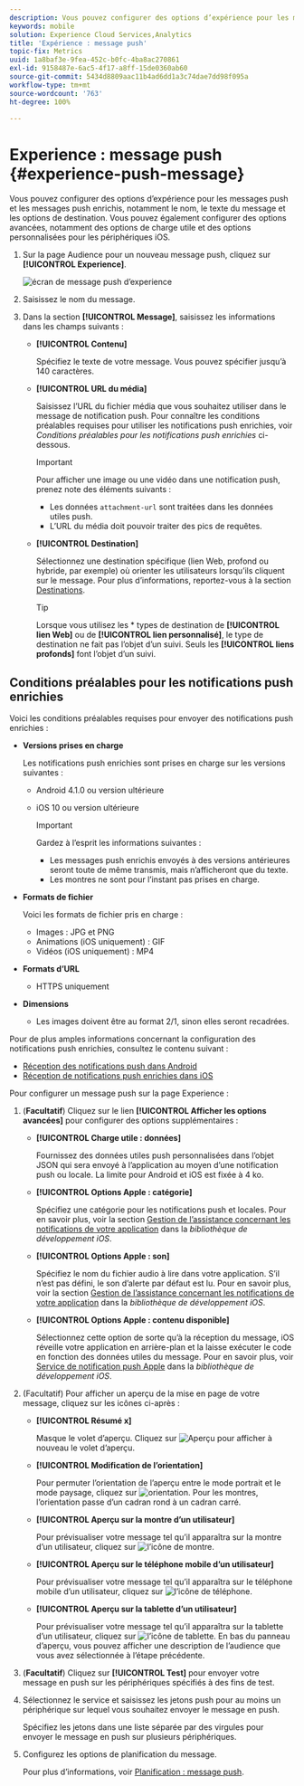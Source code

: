 ```yaml
---
description: Vous pouvez configurer des options d’expérience pour les messages push et les messages push enrichis, notamment le nom, le texte du message et les options de destination. Vous pouvez également configurer des options avancées, notamment des options de charge utile et des options personnalisées pour les périphériques iOS.
keywords: mobile
solution: Experience Cloud Services,Analytics
title: 'Expérience : message push'
topic-fix: Metrics
uuid: 1a8baf3e-9fea-452c-b0fc-4ba8ac270861
exl-id: 9158487e-6ac5-4f17-a8ff-15de0360ab60
source-git-commit: 5434d8809aac11b4ad6dd1a3c74dae7dd98f095a
workflow-type: tm+mt
source-wordcount: '763'
ht-degree: 100%

---
```


# Experience : message push {#experience-push-message}

Vous pouvez configurer des options d’expérience pour les messages push et les messages push enrichis, notamment le nom, le texte du message et les options de destination. Vous pouvez également configurer des options avancées, notamment des options de charge utile et des options personnalisées pour les périphériques iOS.

1. Sur la page Audience pour un nouveau message push, cliquez sur **[!UICONTROL Experience]**.

   ![écran de message push d’experience](assets/experience-push-message.png)

1. Saisissez le nom du message.
1. Dans la section **[!UICONTROL Message]**, saisissez les informations dans les champs suivants :

   * **[!UICONTROL Contenu]**

      Spécifiez le texte de votre message. Vous pouvez spécifier jusqu’à 140 caractères.

   * **[!UICONTROL URL du média]**

      Saisissez l’URL du fichier média que vous souhaitez utiliser dans le message de notification push. Pour connaître les conditions préalables requises pour utiliser les notifications push enrichies, voir *Conditions préalables pour les notifications push enrichies* ci-dessous.

      >[!IMPORTANT]
      >
      >Pour afficher une image ou une vidéo dans une notification push, prenez note des éléments suivants :
      > * Les données `attachment-url` sont traitées dans les données utiles push.
      > * L’URL du média doit pouvoir traiter des pics de requêtes.


   * **[!UICONTROL Destination]**

      Sélectionnez une destination spécifique (lien Web, profond ou hybride, par exemple) où orienter les utilisateurs lorsqu’ils cliquent sur le message. Pour plus d’informations, reportez-vous à la section [Destinations](/help/using/acquisition-main/c-create-destinations.md).

      >[!TIP]
      >
      >Lorsque vous utilisez les * types de destination de **[!UICONTROL lien Web]** ou de **[!UICONTROL lien personnalisé]**, le type de destination ne fait pas l’objet d’un suivi. Seuls les **[!UICONTROL liens profonds]** font l’objet d’un suivi.

## Conditions préalables pour les notifications push enrichies

Voici les conditions préalables requises pour envoyer des notifications push enrichies :

* **Versions prises en charge**

   Les notifications push enrichies sont prises en charge sur les versions suivantes :
   * Android 4.1.0 ou version ultérieure
   * iOS 10 ou version ultérieure

      >[!IMPORTANT]
      >
      >Gardez à l’esprit les informations suivantes :
      >* Les messages push enrichis envoyés à des versions antérieures seront toute de même transmis, mais n’afficheront que du texte.
      >* Les montres ne sont pour l’instant pas prises en charge.


* **Formats de fichier**

   Voici les formats de fichier pris en charge :
   * Images : JPG et PNG
   * Animations (iOS uniquement) : GIF
   * Vidéos (iOS uniquement) : MP4

* **Formats d’URL**
   * HTTPS uniquement

* **Dimensions**
   * Les images doivent être au format 2/1, sinon elles seront recadrées.

Pour de plus amples informations concernant la configuration des notifications push enrichies, consultez le contenu suivant :

* [Réception des notifications push dans Android](/help/android/messaging-main/push-messaging/c-set-up-rich-push-notif-android.md)
* [Réception de notifications push enrichies dans iOS](/help/ios/messaging-main/push-messaging/c-set-up-rich-push-notif-ios.md)

Pour configurer un message push sur la page Experience :

1. (**Facultatif**) Cliquez sur le lien **[!UICONTROL Afficher les options avancées]** pour configurer des options supplémentaires :

   * **[!UICONTROL Charge utile : données]**

      Fournissez des données utiles push personnalisées dans l’objet JSON qui sera envoyé à l’application au moyen d’une notification push ou locale. La limite pour Android et iOS est fixée à 4 ko.

   * **[!UICONTROL Options Apple : catégorie]**

      Spécifiez une catégorie pour les notifications push et locales. Pour en savoir plus, voir la section [Gestion de l’assistance concernant les notifications de votre application](https://developer.apple.com/library/content/documentation/NetworkingInternet/Conceptual/RemoteNotificationsPG/SupportingNotificationsinYourApp.html#//apple_ref/doc/uid/TP40008194-CH4-SW9) dans la *bibliothèque de développement iOS*.

   * **[!UICONTROL Options Apple : son]**

      Spécifiez le nom du fichier audio à lire dans votre application. S’il n’est pas défini, le son d’alerte par défaut est lu. Pour en savoir plus, voir la section [Gestion de l’assistance concernant les notifications de votre application](https://developer.apple.com/library/content/documentation/NetworkingInternet/Conceptual/RemoteNotificationsPG/SupportingNotificationsinYourApp.html#//apple_ref/doc/uid/TP40008194-CH4-SW10) dans la *bibliothèque de développement iOS*.

   * **[!UICONTROL Options Apple : contenu disponible]**

      Sélectionnez cette option de sorte qu’à la réception du message, iOS réveille votre application en arrière-plan et la laisse exécuter le code en fonction des données utiles du message. Pour en savoir plus, voir [Service de notification push Apple](https://developer.apple.com/library/content/documentation/NetworkingInternet/Conceptual/RemoteNotificationsPG/APNSOverview.html#//apple_ref/doc/uid/TP40008194-CH8-SW1) dans la *bibliothèque de développement iOS*.

1. (Facultatif) Pour afficher un aperçu de la mise en page de votre message, cliquez sur les icônes ci-après :

   * **[!UICONTROL Résumé x]**

      Masque le volet d’aperçu. Cliquez sur ![Aperçu](assets/icon_preview.png) pour afficher à nouveau le volet d’aperçu.

   * **[!UICONTROL Modification de l’orientation]**

      Pour permuter l’orientation de l’aperçu entre le mode portrait et le mode paysage, cliquez sur ![orientation](assets/icon_orientation.png). Pour les montres, l’orientation passe d’un cadran rond à un cadran carré.

   * **[!UICONTROL Aperçu sur la montre d’un utilisateur]**

      Pour prévisualiser votre message tel qu’il apparaîtra sur la montre d’un utilisateur, cliquez sur ![l’icône de montre](assets/icon_watch.png).

   * **[!UICONTROL Aperçu sur le téléphone mobile d’un utilisateur]**

      Pour prévisualiser votre message tel qu’il apparaîtra sur le téléphone mobile d’un utilisateur, cliquez sur ![l’icône de téléphone](assets/icon_phone.png).

   * **[!UICONTROL Aperçu sur la tablette d’un utilisateur]**

      Pour prévisualiser votre message tel qu’il apparaîtra sur la tablette d’un utilisateur, cliquez sur ![l’icône de tablette](assets/icon_tablet.png).
   En bas du panneau d’aperçu, vous pouvez afficher une description de l’audience que vous avez sélectionnée à l’étape précédente.

1. (**Facultatif**) Cliquez sur **[!UICONTROL Test]** pour envoyer votre message en push sur les périphériques spécifiés à des fins de test.
1. Sélectionnez le service et saisissez les jetons push pour au moins un périphérique sur lequel vous souhaitez envoyer le message en push.

   Spécifiez les jetons dans une liste séparée par des virgules pour envoyer le message en push sur plusieurs périphériques.

1. Configurez les options de planification du message.

   Pour plus d’informations, voir [Planification : message push](/help/using/in-app-messaging/t-create-push-message/c-schedule-push-message.md).
